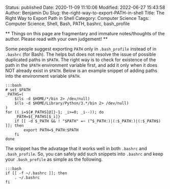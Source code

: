 Status: published
Date: 2020-11-09 11:10:06
Modified: 2022-06-27 15:43:58
Author: Benjamin Du
Slug: the-right-way-to-export-PATH-in-shell
Title: The Right Way to Export Path in Shell
Category: Computer Science
Tags: Computer Science, Shell, Bash, PATH, bashrc, bash_profile

**
Things on this page are fragmentary and immature notes/thoughts of the author.
Please read with your own judgement!
**

Some people suggest exporting `PATH` only in `.bash_profile` 
instead of in `.bashrc` (for Bash).
The helps but does not resolve the issue of possible duplicated paths in `$PATH`.
The right way is to check for existence of the path in the `$PATH` environment variable first,
and add it only when it does NOT already exist in `$PATH`.
Below is an example snippet of adding paths into the environment variable `$PATH`.

    :::bash
    # set $PATH
    _PATHS=(
        $(ls -d $HOME/*/bin 2> /dev/null)
        $(ls -d $HOME/Library/Python/3.*/bin 2> /dev/null)
    )
    for ((_i=${#_PATHS[@]}-1; _i>=0; _i--)); do
        _PATH=${_PATHS[$_i]}
        if [[ -d $_PATH && ! "$PATH" =~ (^$_PATH:)|(:$_PATH:)|(:$_PATH$) ]]; then
            export PATH=$_PATH:$PATH
        fi
    done

The snippet has the advatage that it works well in both `.bashrc` and `.bash_profile`.
So, 
you can safely add such snippets into `.bashrc`
and keep your `.bash_profile` as simple as the following. 

    :::bash
    if [[ -f ~/.bashrc ]]; then
        . ~/.bashrc
    fi
